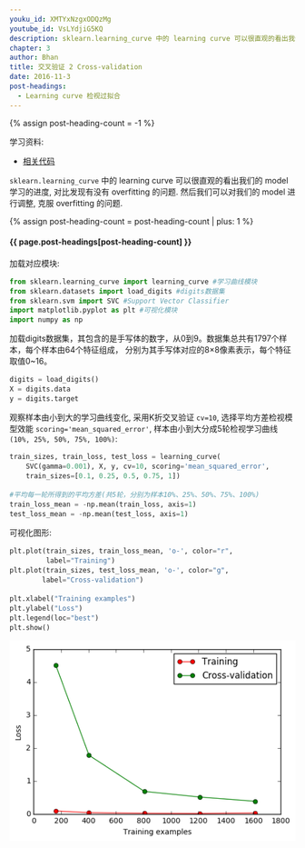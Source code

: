 ```yaml
---
youku_id: XMTYxNzgxODQzMg
youtube_id: VsLYdjiG5KQ
description: sklearn.learning_curve 中的 learning curve 可以很直观的看出我们的 model 学习的进度,对比发现有没有 overfitting 的问题.然后我们可以对我们的 model 进行调整,克服 overfitting 的问题.
chapter: 3
author: Bhan
title: 交叉验证 2 Cross-validation
date: 2016-11-3
post-headings:
  - Learning curve 检视过拟合
---
```

{% assign post-heading-count = -1 %}

学习资料:
  * [相关代码](https://github.com/MorvanZhou/tutorials/blob/master/sklearnTUT/sk9_cross_validation2.py)
    
`sklearn.learning_curve` 中的 learning curve 可以很直观的看出我们的 model 学习的进度,
对比发现有没有 overfitting 的问题. 然后我们可以对我们的 model 进行调整, 克服 overfitting 的问题.

{% assign post-heading-count = post-heading-count | plus: 1 %}
<h4 class="tut-h4-pad" id="{{ page.post-headings[post-heading-count] }}">{{ page.post-headings[post-heading-count] }}</h4>

加载对应模块:

```python
from sklearn.learning_curve import learning_curve #学习曲线模块
from sklearn.datasets import load_digits #digits数据集
from sklearn.svm import SVC #Support Vector Classifier
import matplotlib.pyplot as plt #可视化模块
import numpy as np
```

加载digits数据集，其包含的是手写体的数字，从0到9。数据集总共有1797个样本，每个样本由64个特征组成，
分别为其手写体对应的8×8像素表示，每个特征取值0~16。

```python
digits = load_digits()
X = digits.data
y = digits.target
```

观察样本由小到大的学习曲线变化, 采用K折交叉验证 `cv=10`, 
选择平均方差检视模型效能 `scoring='mean_squared_error'`,
样本由小到大分成5轮检视学习曲线`(10%, 25%, 50%, 75%, 100%)`:

```python
train_sizes, train_loss, test_loss = learning_curve(
    SVC(gamma=0.001), X, y, cv=10, scoring='mean_squared_error',
    train_sizes=[0.1, 0.25, 0.5, 0.75, 1])

#平均每一轮所得到的平均方差(共5轮，分别为样本10%、25%、50%、75%、100%)
train_loss_mean = -np.mean(train_loss, axis=1)
test_loss_mean = -np.mean(test_loss, axis=1)
```

可视化图形:

```python
plt.plot(train_sizes, train_loss_mean, 'o-', color="r",
         label="Training")
plt.plot(train_sizes, test_loss_mean, 'o-', color="g",
        label="Cross-validation")

plt.xlabel("Training examples")
plt.ylabel("Loss")
plt.legend(loc="best")
plt.show()
```

<img class="course-image" src="/static/results/sklearn/3_3_1.png" alt="{{ page.title }}{% increment image-count %}">